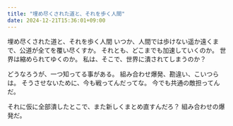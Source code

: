 ```yaml
---
title: "埋め尽くされた道と、それを歩く人間"
date: 2024-12-21T15:36:01+09:00
---
```

埋め尽くされた道と、それを歩く人間
いつか、人間では歩けない遥か遠くまで、公道が全てを覆い尽くすか。
それとも、どこまでも加速していくのか。
世界は縮められてゆくのか。
私は、そこで、世界に潰されてしまうのか？

どうなろうが、一つ知ってる事がある。
組み合わせ爆発、勘違い、こいつらは。
そうさせないために、今も戦ってんだってな。
今でも共通の敵担ってんだ。

それに仮に全部潰したとこで、また新しくまとめ直すんだろ？
組み合わせの爆発だ。
